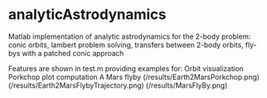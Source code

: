 # analyticAstrodynamics
Matlab implementation of analytic astrodynamics for the 2-body problem: 
conic orbits, lambert problem solving, transfers between 2-body orbits, fly-bys with a patched conic approach

Features are shown in test.m providing examples for:
Orbit visualization
Porkchop plot computation
A Mars flyby
(/results/Earth2MarsPorkchop.png)
(/results/Earth2MarsFlybyTrajectory.png)
(/results/MarsFlyBy.png)
